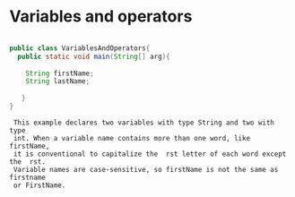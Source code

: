 # Variables and operators

```java

public class VariablesAndOperators{
  public static void main(String[] arg){
    
    String firstName;  
    String lastName;
    
   }
}
```
     This example declares two variables with type String and two with type
     int. When a variable name contains more than one word, like firstName,
     it is conventional to capitalize the  rst letter of each word except the  rst.
     Variable names are case-sensitive, so firstName is not the same as firstname
     or FirstName.
